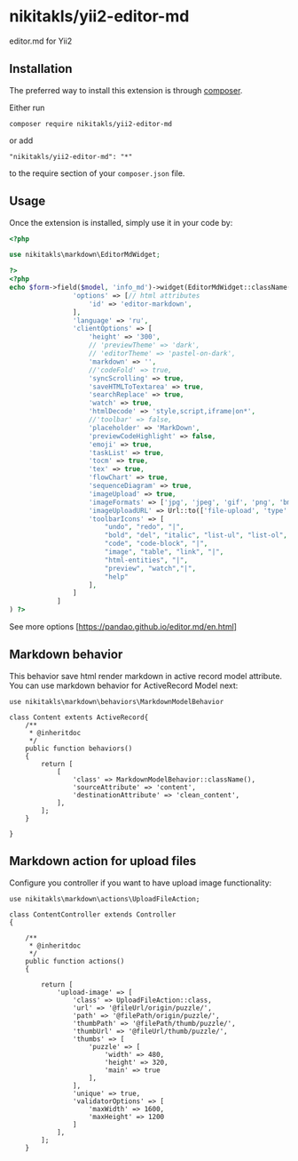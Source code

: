 nikitakls/yii2-editor-md
=============================
editor.md for Yii2

Installation
------------

The preferred way to install this extension is through [composer](http://getcomposer.org/download/).

Either run

```
composer require nikitakls/yii2-editor-md
```

or add

```
"nikitakls/yii2-editor-md": "*"
```

to the require section of your `composer.json` file.


Usage
-----

Once the extension is installed, simply use it in your code by:

```php
<?php

use nikitakls\markdown\EditorMdWidget;

?>
<?php 
echo $form->field($model, 'info_md')->widget(EditorMdWidget::className(), [
                'options' => [// html attributes
                    'id' => 'editor-markdown',
                ],
                'language' => 'ru',
                'clientOptions' => [
                    'height' => '300',
                    // 'previewTheme' => 'dark',
                    // 'editorTheme' => 'pastel-on-dark',
                    'markdown' => '',
                    //'codeFold' => true,
                    'syncScrolling' => true,
                    'saveHTMLToTextarea' => true,
                    'searchReplace' => true,
                    'watch' => true, 
                    'htmlDecode' => 'style,script,iframe|on*',
                    //'toolbar' => false,             
                    'placeholder' => 'MarkDown',
                    'previewCodeHighlight' => false,  
                    'emoji' => true,
                    'taskList' => true,
                    'tocm' => true, 
                    'tex' => true,   
                    'flowChart' => true,            
                    'sequenceDiagram' => true,     
                    'imageUpload' => true,
                    'imageFormats' => ['jpg', 'jpeg', 'gif', 'png', 'bmp', 'webp'],
                    'imageUploadURL' => Url::to(['file-upload', 'type' => 'md']),
                    'toolbarIcons' => [
                        "undo", "redo", "|",
                        "bold", "del", "italic", "list-ul", "list-ol", "hr", "|",
                        "code", "code-block", "|",
                        "image", "table", "link", "|",
                        "html-entities", "|",
                        "preview", "watch","|",
                        "help"
                    ],
                ]
            ]
) ?>

```
See more options [https://pandao.github.io/editor.md/en.html]

Markdown behavior
--------------
This behavior save html render markdown in active record model attribute.
You can use markdown behavior for ActiveRecord Model next:
```
use nikitakls\markdown\behaviors\MarkdownModelBehavior

class Content extents ActiveRecord{
    /**
     * @inheritdoc
     */
    public function behaviors()
    {
        return [
            [
                'class' => MarkdownModelBehavior::className(),
                'sourceAttribute' => 'content',
                'destinationAttribute' => 'clean_content',
            ],
        ];
    }

}
```

Markdown action for upload files
--------------
Configure you controller if you want to have upload image functionality:
```
use nikitakls\markdown\actions\UploadFileAction; 

class ContentController extends Controller
{

    /**
     * @inheritdoc
     */
    public function actions()
    {

        return [
            'upload-image' => [
                'class' => UploadFileAction::class,
                'url' => '@fileUrl/origin/puzzle/',
                'path' => '@filePath/origin/puzzle/',
                'thumbPath' => '@filePath/thumb/puzzle/',
                'thumbUrl' => '@fileUrl/thumb/puzzle/',
                'thumbs' => [
                    'puzzle' => [
                        'width' => 480,
                        'height' => 320,
                        'main' => true
                    ],
                ],
                'unique' => true,
                'validatorOptions' => [
                    'maxWidth' => 1600,
                    'maxHeight' => 1200
                ]
            ],
        ];
    }

```